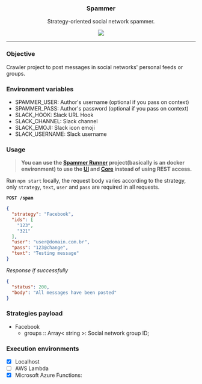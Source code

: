 <p align="center">
  <h3 align="center">Spammer</h3>
  <p align="center">Strategy-oriented social network spammer.</p>

  <p align="center">
    <a href="http://standardjs.com/">
      <img src="https://img.shields.io/badge/code%20style-standard-brightgreen.svg">
    </a>
  </p>
</p>

---

### Objective

Crawler project to post messages in social networks' personal feeds or groups.

### Environment variables

* SPAMMER_USER: Author's username (optional if you pass on context)
* SPAMMER_PASS: Author's password (optional if you pass on context)
* SLACK_HOOK: Slack URL Hook
* SLACK_CHANNEL: Slack channel
* SLACK_EMOJI: Slack icon emoji
* SLACK_USERNAME: Slack username

### Usage

> **You can use the [Spammer Runner](https://github.com/blackcapz/spammer-runner) project(basically is an docker environment) to use the [UI](https://github.com/blackcapz/spammer-ui) and [Core](https://github.com/blackcapz/spammer-core) instead of using REST access.**

Run `npm start` locally, the request body varies according to the strategy, only `strategy`, `text`, `user` and `pass` are required in all requests.

**`POST /spam`**

```json
{
  "strategy": "Facebook",
  "ids": [
    "123",
    "321"
  ],
  "user": "user@domain.com.br",
  "pass": "123@change",
  "text": "Testing message"
}
```

_Response if successfully_
```json
{
  "status": 200,
  "body": "All messages have been posted"
}
```

### Strategies payload

- Facebook
  + groups  :: Array< string >: Social network group ID;

### Execution environments

- [x] Localhost
- [ ] AWS Lambda
- [x] Microsoft Azure Functions: